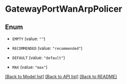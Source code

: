 # GatewayPortWanArpPolicer

## Enum


* `EMPTY` (value: `""`)

* `RECOMMENDED` (value: `"recommended"`)

* `DEFAULT` (value: `"default"`)

* `MAX` (value: `"max"`)


[[Back to Model list]](../README.md#documentation-for-models) [[Back to API list]](../README.md#documentation-for-api-endpoints) [[Back to README]](../README.md)


